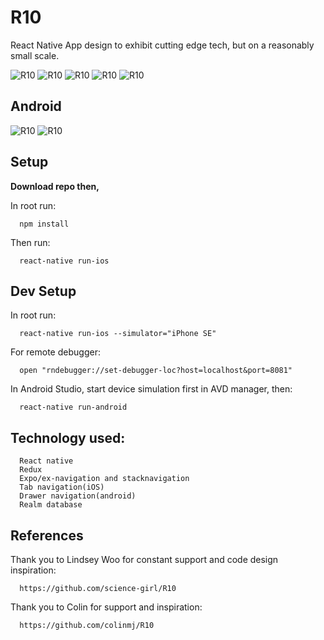 # R10

React Native App design to exhibit cutting edge tech, but on a reasonably small scale.

![R10](https://github.com/NCMoseley/R10/blob/master/js/assets/images/AboutScreen.gif)
![R10](https://github.com/NCMoseley/R10/blob/master/js/assets/images/Schedule.gif)
![R10](https://github.com/NCMoseley/R10/blob/master/js/assets/images/Session.gif)
![R10](https://github.com/NCMoseley/R10/blob/master/js/assets/images/Session2.gif)
![R10](https://github.com/NCMoseley/R10/blob/master/js/assets/images/Faves.gif)

## Android

![R10](https://github.com/NCMoseley/R10/blob/master/js/assets/images/androidabout.gif)
![R10](https://github.com/NCMoseley/R10/blob/master/js/assets/images/androidsession.gif)

## Setup

**Download repo then,**

In root run:

```
  npm install
```

Then run:

```
  react-native run-ios
```

## Dev Setup

In root run:

```
  react-native run-ios --simulator="iPhone SE"
```

For remote debugger:

```
  open "rndebugger://set-debugger-loc?host=localhost&port=8081"
```

In Android Studio, start device simulation first in AVD manager, then:

```
  react-native run-android
```

## Technology used:

```
  React native
  Redux
  Expo/ex-navigation and stacknavigation
  Tab navigation(iOS)
  Drawer navigation(android)
  Realm database
```

## References

Thank you to Lindsey Woo for constant support and code design inspiration:

```
  https://github.com/science-girl/R10
```

Thank you to Colin for support and inspiration:

```
  https://github.com/colinmj/R10
```
